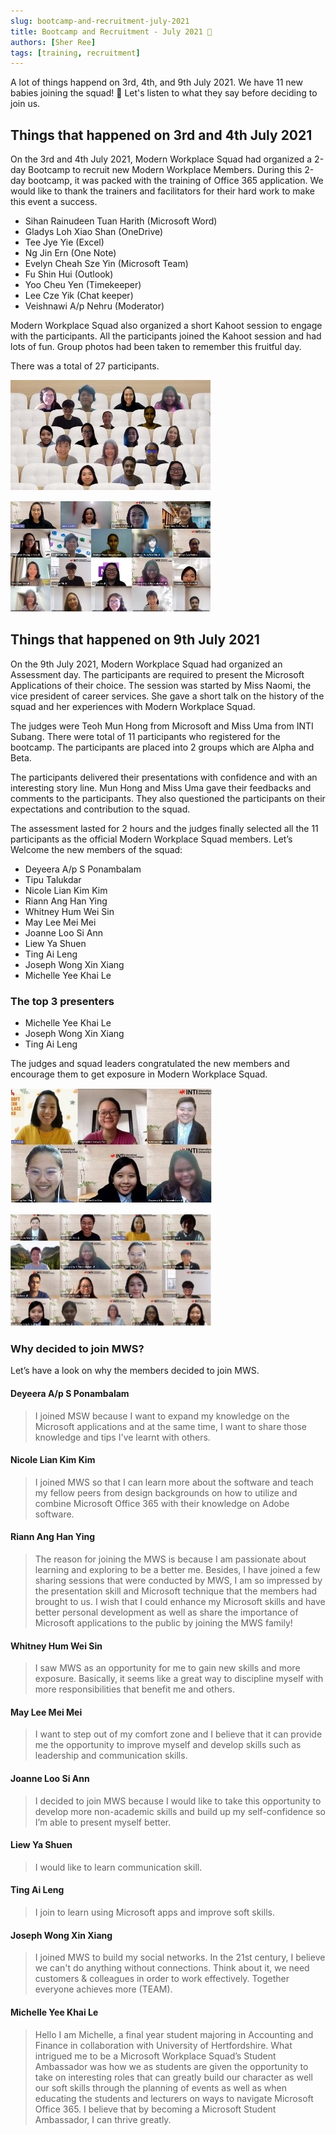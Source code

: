 ```yaml
---
slug: bootcamp-and-recruitment-july-2021
title: Bootcamp and Recruitment - July 2021 🚀
authors: [Sher Ree]
tags: [training, recruitment]
---
```


A lot of things happend on 3rd, 4th, and 9th July 2021. We have 11 new babies joining the squad! 🥳 Let's listen to what they say before deciding to join us.

<!--truncate-->

## Things that happened on 3rd and 4th July 2021

On the 3rd and 4th July 2021, Modern Workplace Squad had organized a 2-day Bootcamp to recruit new Modern Workplace Members. During this 2-day bootcamp, it was packed with the training of Office 365 application. We would like to thank the trainers and facilitators for their hard work to make this event a success. 

- Sihan Rainudeen Tuan Harith (Microsoft Word)
- Gladys Loh Xiao Shan (OneDrive)
- Tee Jye Yie (Excel)
- Ng Jin Ern (One Note)
- Evelyn Cheah Sze Yin (Microsoft Team)
- Fu Shin Hui (Outlook)  
- Yoo Cheu Yen (Timekeeper)
- Lee Cze Yik (Chat keeper)
- Veishnawi A/p Nehru (Moderator)

Modern Workplace Squad also organized a short Kahoot session to engage with the participants. All the participants joined the Kahoot session and had lots of fun. Group photos had been taken to remember this fruitful day. 

There was a total of 27 participants.

![Bootcamp Group Photo 1](../blog/img/bootcamp-and-recruitment-july-2021/bootcamp-1.jpg)

![Bootcamp Group Photo 2](../blog/img/bootcamp-and-recruitment-july-2021/bootcamp-2.jpg)

## Things that happened on 9th July 2021

On the 9th July 2021, Modern Workplace Squad had organized an Assessment day. The participants are required to present the Microsoft Applications of their choice. The session was started by Miss Naomi, the vice president of career services. She gave a short talk on the history of the squad and her experiences with Modern Workplace Squad.

The judges were Teoh Mun Hong from Microsoft and Miss Uma from INTI Subang. There were total of 11 participants who registered for the bootcamp. The participants are placed into 2 groups which are Alpha and Beta.

The participants delivered their presentations with confidence and with an interesting story line. Mun Hong and Miss Uma gave their feedbacks and comments to the participants. They also questioned the participants on their expectations and contribution to the squad.

The assessment lasted for 2 hours and the judges finally selected all the 11 participants as the official Modern Workplace Squad members. 
Let’s Welcome the new members of the squad:

- Deyeera A/p S Ponambalam
- Tipu Talukdar
- Nicole Lian Kim Kim
- Riann Ang Han Ying
- Whitney Hum Wei Sin
- May Lee Mei Mei
- Joanne Loo Si Ann
- Liew Ya Shuen
- Ting Ai Leng
- Joseph Wong Xin Xiang
- Michelle Yee Khai Le

### The top 3 presenters

- Michelle Yee Khai Le
- Joseph Wong Xin Xiang
- Ting Ai Leng

The judges and squad leaders congratulated the new members and encourage them to get exposure in Modern Workplace Squad.

![Group photo 1](../blog/img/bootcamp-and-recruitment-july-2021/assessment-1.jpg)

![Group photo 2](../blog/img/bootcamp-and-recruitment-july-2021/assessment-2.jpg)

### Why decided to join MWS?

Let’s have a look on why the members decided to join MWS.

#### Deyeera A/p S Ponambalam

> I joined MSW because I want to expand my knowledge on the Microsoft applications and at the same time, I want to share those knowledge and tips I've learnt with others.

#### Nicole Lian Kim Kim

> I joined MWS so that I can learn more about the software and teach my fellow peers from design backgrounds on how to utilize and combine Microsoft Office 365 with their knowledge on Adobe software.

#### Riann Ang Han Ying

> The reason for joining the MWS is because I am passionate about learning and exploring to be a better me. Besides, I have joined a few sharing sessions that were conducted by MWS, I am so impressed by the presentation skill and Microsoft technique that the members had brought to us. I wish that I could enhance my Microsoft skills and have better personal development as well as share the importance of Microsoft applications to the public by joining the MWS family!

#### Whitney Hum Wei Sin

> I saw MWS as an opportunity for me to gain new skills and more exposure. Basically, it seems like a great way to discipline myself with more responsibilities that benefit me and others.

#### May Lee Mei Mei

> I want to step out of my comfort zone and I believe that it can provide me the opportunity to improve myself and develop skills such as leadership and communication skills.

#### Joanne Loo Si Ann

> I decided to join MWS because I would like to take this opportunity to develop more non-academic skills and build up my self-confidence so I’m able to present myself better.

#### Liew Ya Shuen

> I would like to learn communication skill.

#### Ting Ai Leng

> I join to learn using Microsoft apps and improve soft skills.

#### Joseph Wong Xin Xiang

> I joined MWS to build my social networks. In the 21st century, I believe we can't do anything without connections. Think about it, we need customers & colleagues in order to work effectively. Together everyone achieves more (TEAM).

#### Michelle Yee Khai Le

> Hello I am Michelle, a final year student majoring in Accounting and Finance in collaboration with University of Hertfordshire. What intrigued me to be a Microsoft Workplace Squad’s Student Ambassador was how we as students are given the opportunity to take on interesting roles that can greatly build our character as well our soft skills through the planning of events as well as when educating the students and lecturers on ways to navigate Microsoft Office 365. I believe that by becoming a Microsoft Student Ambassador, I can thrive greatly.
